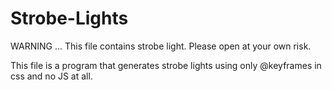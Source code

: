 # Strobe-Lights
WARNING ...  This file contains strobe light. Please open at your own risk.

This file is a program that generates strobe lights using only @keyframes in css and no JS at all.
